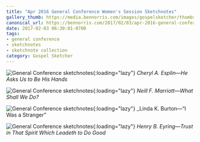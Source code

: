 ```yaml
---
title: "Apr 2016 General Conference Women's Session Sketchnotes"
gallery_thumb: https://media.bennorris.com/images/gospelsketcher/thumbs/apr-16-0-esplin.jpg
canonical_url: https://bennorris.com/2017/02/03/apr-2016-general-conference-womens-session-sketchnotes
date: 2017-02-03 06:30:01-0700
tags:
- general conference
- sketchnotes
- sketchnote collection
category: Gospel Sketcher
---
```


![General Conference sketchnotes](https://media.bennorris.com/images/gospelsketcher/general-conference/apr-2016/apr-16-0-esplin.jpg){:loading="lazy"}
_Cheryl A. Esplin—He Asks Us to Be His Hands_

![General Conference sketchnotes](https://media.bennorris.com/images/gospelsketcher/general-conference/apr-2016/apr-16-0-marriott.jpg){:loading="lazy"}
_Neill F. Marriott—What Shall We Do?_

![General Conference sketchnotes](https://media.bennorris.com/images/gospelsketcher/general-conference/apr-2016/apr-16-0-burton.jpg){:loading="lazy"}
_Linda K. Burton—“I Was a Stranger”

![General Conference sketchnotes](https://media.bennorris.com/images/gospelsketcher/general-conference/apr-2016/apr-16-0-eyring.jpg){:loading="lazy"}
_Henry B. Eyring—Trust in That Spirit Which Leadeth to Do Good_
